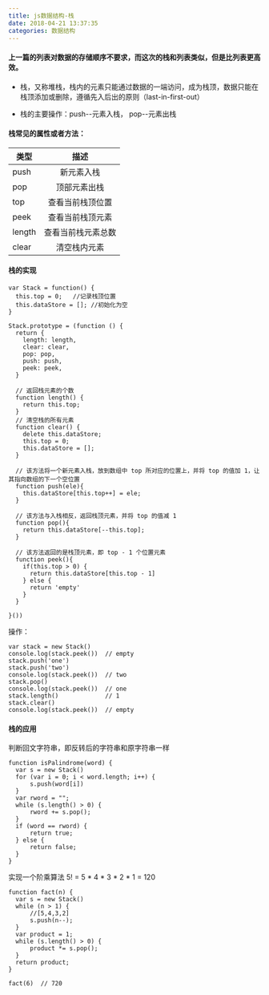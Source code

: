 ```yaml
---
title: js数据结构-栈
date: 2018-04-21 13:37:35
categories: 数据结构
---
```


#### 上一篇的列表对数据的存储顺序不要求，而这次的栈和列表类似，但是比列表更高效。

+ 栈，又称堆栈，栈内的元素只能通过数据的一端访问，成为栈顶，数据只能在栈顶添加或删除，遵循先入后出的原则（last-in-first-out）

+ 栈的主要操作：push--元素入栈， pop--元素出栈


#### 栈常见的属性或者方法：

| 类型   |      描述      |
|----------|:-------------:|
| push |  新元素入栈 |
| pop |    顶部元素出栈   |
| top | 查看当前栈顶位置 |
| peek | 查看当前栈顶元素 |
| length | 查看当前栈元素总数 |
| clear | 清空栈内元素  |


#### 栈的实现

    var Stack = function() {
      this.top = 0;   //记录栈顶位置
      this.dataStore = []; //初始化为空
    }

    Stack.prototype = (function () {
      return {
        length: length,
        clear: clear,
        pop: pop,
        push: push,
        peek: peek,
      }

      // 返回栈元素的个数
      function length() {
        return this.top;
      }
      // 清空栈的所有元素
      function clear() {
        delete this.dataStore;
        this.top = 0;
        this.dataStore = [];
      }

      // 该方法将一个新元素入栈，放到数组中 top 所对应的位置上，并将 top 的值加 1，让其指向数组的下一个空位置
      function push(ele){
        this.dataStore[this.top++] = ele;
      }

      // 该方法与入栈相反，返回栈顶元素，并将 top 的值减 1
      function pop(){
        return this.dataStore[--this.top];
      }

      // 该方法返回的是栈顶元素，即 top - 1 个位置元素
      function peek(){
        if(this.top > 0) {
          return this.dataStore[this.top - 1]
        } else {
          return 'empty'
        }
      }
      
    }())



操作：


    var stack = new Stack()
    console.log(stack.peek())  // empty
    stack.push('one')
    stack.push('two')
    console.log(stack.peek())  // two
    stack.pop()
    console.log(stack.peek())  // one
    stack.length()             // 1
    stack.clear()
    console.log(stack.peek())  // empty


####  栈的应用


判断回文字符串，即反转后的字符串和原字符串一样

    function isPalindrome(word) {
      var s = new Stack()
      for (var i = 0; i < word.length; i++) {
          s.push(word[i])
      }
      var rword = "";
      while (s.length() > 0) {
          rword += s.pop();
      }
      if (word == rword) {
          return true;
      } else {
          return false;
      }
    }

实现一个阶乘算法 5! = 5 * 4 * 3 * 2 * 1 = 120


    function fact(n) {
      var s = new Stack()
      while (n > 1) {
          //[5,4,3,2]
          s.push(n--);
      }
      var product = 1;
      while (s.length() > 0) {
          product *= s.pop();
      }
      return product;
    }

    fact(6)  // 720